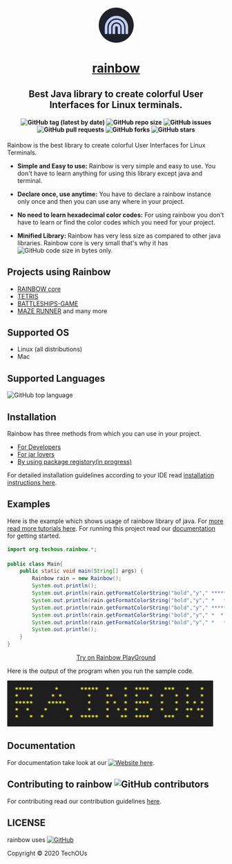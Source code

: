 <p align="center">
    <img src="docs/images/logos/circle.png" alt="rainbow logo" />
    <h1 align="center"><a href="https://techous.github.io/rainbow/">rainbow</a></h1>
    <h2 align="center">Best Java library to create colorful User Interfaces for Linux terminals.</h2>
    <h4 align="center">
        <img alt="GitHub tag (latest by date)" src="https://img.shields.io/github/v/tag/techous/rainbow">
        <img alt="GitHub repo size" src="https://img.shields.io/github/repo-size/TechOUs/rainbow"/>
        <img alt="GitHub issues" src="https://img.shields.io/github/issues/techous/rainbow">
        <img alt="GitHub pull requests" src="https://img.shields.io/github/issues-pr/TechOUs/rainbow">
        <img alt="GitHub forks" src="https://img.shields.io/github/forks/techous/rainbow?style=social">
        <img alt="GitHub stars" src="https://img.shields.io/github/stars/techous/rainbow?style=social">
    </h4>
</p>

Rainbow is the best library to create colorful User Interfaces for Linux Terminals.

* **Simple and Easy to use:** Rainbow is very simple and easy to use. You don't have to learn anything for using this library except java and terminal.

* **Declare once, use anytime:** You have to declare a rainbow instance only once and then you can use any where in your project.

* **No need to learn hexadecimal color codes:** For using rainbow you don't have to learn or find the color codes which you need for your project.

* **Minified Library:** Rainbow has very less size as compared to other java libraries. Rainbow core is very small that's why it has ![GitHub code size in bytes](https://img.shields.io/github/languages/code-size/TechOUs/rainbow) only.

## Projects using Rainbow

* [RAINBOW core](https://github.com/GauravWalia19/RAINBOW)
* [TETRIS](https://github.com/GauravWalia19/TETRIS)
* [BATTLESHIPS-GAME](https://github.com/GauravWalia19/Java-Projects/tree/master/BATTLESHIPS-GAME)
* [MAZE RUNNER](https://github.com/GauravWalia19/Java-Projects/tree/master/MAZE-RUNNER)
and many more

## Supported OS

* Linux (all distributions)
* Mac

## Supported Languages

![GitHub top language](https://img.shields.io/github/languages/top/TechOUs/rainbow)

## Installation

Rainbow has three methods from which you can use in your project.

* [For Developers](https://techous.github.io/rainbow/#developer-use-hr)
* [For jar lovers](https://techous.github.io/rainbow/#library-jar-use-hr)
* [By using package registory(in progress)](https://techous.github.io/rainbow/#github-java-package-use-hr)

For detailed installation guidelines according to your IDE read [installation instructions here](https://techous.github.io/rainbow/#getting-started-hr).

## Examples

Here is the example which shows usage of rainbow library of java. For [more read more tutorials here](). For running this project read our [documentation](#documentation) for getting started.

```java
import org.techous.rainbow.*;

public class Main{
    public static void main(String[] args) {
        Rainbow rain = new Rainbow();
        System.out.println();
        System.out.println(rain.getFormatColorString("bold","y"," *****      *      *****  *    *  ****    ***   *   * ", true));
        System.out.println(rain.getFormatColorString("bold","y"," *   *     * *       *    **   *  *   *  *   *  *   * ", true));
        System.out.println(rain.getFormatColorString("bold","y"," *****    *****      *    * *  *  ****   *   *  * * * ", true));
        System.out.println(rain.getFormatColorString("bold","y"," *  *    *     *     *    *  * *  *   *  *   *  ** ** ", true));
        System.out.println(rain.getFormatColorString("bold","y"," *   *  *       *  *****  *   **  ****    ***   *   * ", true));
        System.out.println();
    }
}
```

<p align="center">
    <a href="https://repl.it/@techous/RainbowPlayground4">Try on Rainbow PlayGround</a>
</p>

Here is the output of the program when you run the sample code.

![rainbow image](docs/images/readme1.png)

## Documentation

For documentation take look at our [![Website](https://img.shields.io/website?down_color=red&down_message=offline&up_color=blue&up_message=online&url=https%3A%2F%2Ftechous.github.io%2Ftreasurejs.github.io%2F) here](https://techous.github.io/rainbow/#rainbow-java-package-hr).

## Contributing to rainbow ![GitHub contributors](https://img.shields.io/github/contributors/TechOUs/rainbow)

For contributing read our contribution guidelines [here](.github/CONTRIBUTING.md).

## LICENSE

rainbow uses [![GitHub](https://img.shields.io/github/license/TechOUs/rainbow)](LICENSE)

Copyright :copyright: 2020 TechOUs
